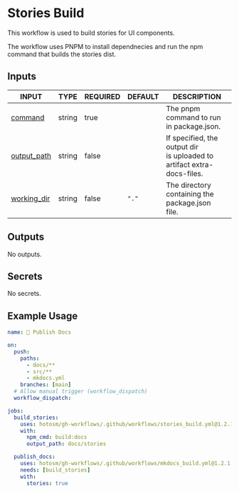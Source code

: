 # Stories Build

This workflow is used to build stories for UI components.

The workflow uses PNPM to install dependnecies and run the
npm command that builds the stories dist.

## Inputs

<!-- AUTO-DOC-INPUT:START - Do not remove or modify this section -->

| INPUT                                                             | TYPE   | REQUIRED | DEFAULT | DESCRIPTION                                                                |
| ----------------------------------------------------------------- | ------ | -------- | ------- | -------------------------------------------------------------------------- |
| <a name="input_command"></a>[command](#input_command)             | string | true     |         | The pnpm command to run <br>in package.json.                               |
| <a name="input_output_path"></a>[output_path](#input_output_path) | string | false    |         | If specified, the output dir <br>is uploaded to artifact extra-docs-files. |
| <a name="input_working_dir"></a>[working_dir](#input_working_dir) | string | false    | `"."`   | The directory containing the package.json <br>file.                        |

<!-- AUTO-DOC-INPUT:END -->

## Outputs

<!-- AUTO-DOC-OUTPUT:START - Do not remove or modify this section -->

No outputs.

<!-- AUTO-DOC-OUTPUT:END -->

## Secrets

<!-- AUTO-DOC-SECRETS:START - Do not remove or modify this section -->

No secrets.

<!-- AUTO-DOC-SECRETS:END -->

## Example Usage

```yaml
name: 📖 Publish Docs

on:
  push:
    paths:
      - docs/**
      - src/**
      - mkdocs.yml
    branches: [main]
  # Allow manual trigger (workflow_dispatch)
  workflow_dispatch:

jobs:
  build_stories:
    uses: hotosm/gh-workflows/.github/workflows/stories_build.yml@1.2.1
    with:
      npm_cmd: build:docs
      output_path: docs/stories

  publish_docs:
    uses: hotosm/gh-workflows/.github/workflows/mkdocs_build.yml@1.2.1
    needs: [build_stories]
    with:
      stories: true
```
